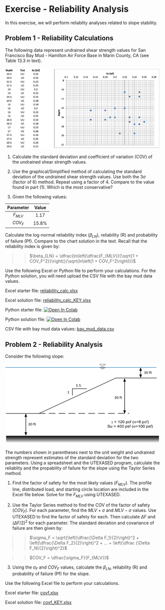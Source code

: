 # Exercise - Reliability Analysis

In this exercise, we will perform reliablity analyses related to slope stability.

## Problem 1 - Reliability Calculations

The following data represent undrained shear strength values for San Francisco Bay Mud - Hamilton Air Force Base in 
Marin County, CA (see Table 13.3 in text).

![bay_mud_data.png](bay_mud_data.png)

1) Calculate the standard deviation and coefficient of variation (COV) of the undrained shear strength values.

2) Use the graphical/Simplified method of calculating the standard deviation of the undrained shear strength values. 
   Use both the 3$\sigma$ (factor of 6) method. Repeat using a factor of 4. Compare to the value found in part (1). 
   Which is the most conservative?

3) Given the following values:

| Parameter | Value |
|:---------:|:-----:|
| $F_{MLV}$ | 1.17  |
|  $COV_F$  | 15.8% |

Calculate the log-normal reliability index ($\beta_{LN}$), reliability (R) and probability of failure (Pf). Compare to 
the chart solution in the text. Recall that the reliability index is given by:

>>$\beta_{LN} = \dfrac{ln\left(\dfrac{F_{MLV}}{\sqrt{1 + COV_F^2}}\right)}{\sqrt{ln\left(1 + COV_F^2\right)}}$

Use the following Excel or Python file to perform your calculations. For the Python solution, you will need upload 
the CSV file with the bay mud data values.

Excel starter file: [reliability_calc.xlsx](reliability_calc.xlsx)

Excel solution file: [reliability_calc_KEY.xlsx](reliability_calc_KEY.xlsx)

Python starter file: <a href="https://colab.research.google.
com/github/njones61/ce544/blob/main/docs/unit2/11_reliability/reliability_calc.ipynb" target="_blank"><img 
src="https://colab.
research.google.com/assets/colab-badge.svg" alt="Open In Colab"/></a>

Python solution file: <a href="https://colab.research.google.
com/github/njones61/ce544/blob/main/docs/unit2/11_reliability/reliability_calc_KEY.ipynb" target="_blank"><img 
src="https://colab.
research.google.com/assets/colab-badge.svg" alt="Open In Colab"/></a>

CSV file with bay mud data values: [bay_mud_data.csv](bay_mud_data.csv)

## Problem 2 - Reliability Analysis

Consider the following slope:

![two_layer_slope.png](two_layer_slope.png)

The numbers shown in parentheses next to the unit weight and undrained strength represent estimates of the standard deviation for the two parameters. Using a spreadsheet and the UTEXASED program, calculate the reliablity and the propability of failure for the slope using the Taylor Series method.

1) Find the factor of safety for the most likely values ($F_{MLV}$). The profile line, distributed load, and starting circle location are included in the Excel file below. Solve for the $F_{MLV}$ using UTEXASED.

2) Use the Taylor Series method to find the COV of the factor of safety ($COV_F$). For each parameter, find the 
   $MLV+\sigma$ and $MLV-\sigma$ values. Use UTEXASED to find the factor of safety for each. Then calculate $\Delta F$ and $(\Delta F/2)^2$ for each parameter. The standard deviation and covariance of failure are then given by:

>>$\sigma_F = \sqrt{\left(\dfrac{\Delta F_1}{2}\right)^2 + \left(\dfrac{\Delta F_2}{2}\right)^2 + ... + \left(\dfrac
{\Delta F_N}{2}\right)^2}$

>>$COV_F = \dfrac{\sigma_F}{F_{MLV}}$

3) Using the $\sigma_F$ and $COV_F$ values, calculate the $\beta_{LN}$, reliability (R) and probability of failure 
   (Pf) for the slope.

Use the following Excel file to perform your calculations. 

Excel starter file: [covf.xlsx](covf.xlsx)

Excel solution file: [covf_KEY.xlsx](covf_KEY.xlsx)

